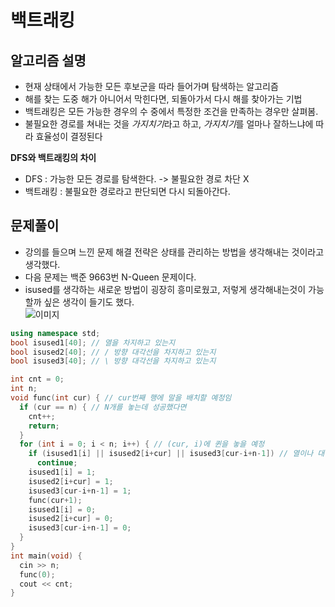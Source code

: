 # 백트래킹

## 알고리즘 설명

- 현재 상태에서 가능한 모든 후보군을 따라 들어가며 탐색하는 알고리즘
- 해를 찾는 도중 해가 아니어서 막힌다면, 되돌아가서 다시 해를 찾아가는 기법
- 백트래킹은 모든 가능한 경우의 수 중에서 특정한 조건을 만족하는 경우만 살펴봄.
- 불필요한 경로를 쳐내는 것을 *가지치기*라고 하고, *가지치기*를 얼마나 잘하느냐에 따라 효율성이 결정된다

**DFS와 백트래킹의 차이**

- DFS : 가능한 모든 경로를 탐색한다. -> 불필요한 경로 차단 X
- 백트래킹 : 불필요한 경로라고 판단되면 다시 되돌아간다.

## 문제풀이

- 강의를 들으며 느낀 문제 해결 전략은 상태를 관리하는 방법을 생각해내는 것이라고 생각했다.
- 다음 문제는 백준 9663번 N-Queen 문제이다.
- isused를 생각하는 새로운 방법이 굉장히 흥미로웠고, 저렇게 생각해내는것이 가능할까 싶은 생각이 들기도 했다.  
  ![이미지](https://img1.daumcdn.net/thumb/R1280x0/?scode=mtistory2&fname=https%3A%2F%2Fblog.kakaocdn.net%2Fdn%2Fcgt6PF%2FbtqFnFiJQby%2FdaALMfK6nMO9KXqY2sfA11%2Fimg.png)

```c++
using namespace std;
bool isused1[40]; // 열을 차지하고 있는지
bool isused2[40]; // / 방향 대각선을 차지하고 있는지
bool isused3[40]; // \ 방향 대각선을 차지하고 있는지

int cnt = 0;
int n;
void func(int cur) { // cur번째 행에 말을 배치할 예정임
  if (cur == n) { // N개를 놓는데 성공했다면
    cnt++;
    return;
  }
  for (int i = 0; i < n; i++) { // (cur, i)에 퀸을 놓을 예정
    if (isused1[i] || isused2[i+cur] || isused3[cur-i+n-1]) // 열이나 대각선 중에 문제가 있다면
      continue;
    isused1[i] = 1;
    isused2[i+cur] = 1;
    isused3[cur-i+n-1] = 1;
    func(cur+1);
    isused1[i] = 0;
    isused2[i+cur] = 0;
    isused3[cur-i+n-1] = 0;
  }
}
int main(void) {
  cin >> n;
  func(0);
  cout << cnt;
}
```

